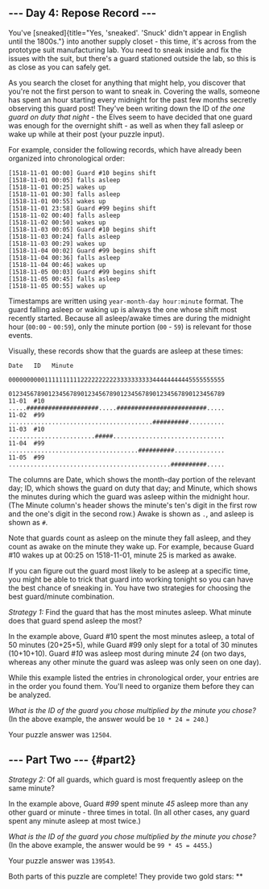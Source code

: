\-\-- Day 4: Repose Record \-\--
--------------------------------

You\'ve
[sneaked]{title="Yes, 'sneaked'. 'Snuck' didn't appear in English until the 1800s."}
into another supply closet - this time, it\'s across from the prototype suit
manufacturing lab. You need to sneak inside and fix the issues with the suit,
but there\'s a guard stationed outside the lab, so this is as close as you can
safely get.

As you search the closet for anything that might help, you discover that you\'re
not the first person to want to sneak in. Covering the walls, someone has spent
an hour starting every midnight for the past few months secretly observing this
guard post! They\'ve been writing down the ID of *the one guard on duty that
night* - the Elves seem to have decided that one guard was enough for the
overnight shift - as well as when they fall asleep or wake up while at their
post (your puzzle input).

For example, consider the following records, which have already been organized
into chronological order:

    [1518-11-01 00:00] Guard #10 begins shift
    [1518-11-01 00:05] falls asleep
    [1518-11-01 00:25] wakes up
    [1518-11-01 00:30] falls asleep
    [1518-11-01 00:55] wakes up
    [1518-11-01 23:58] Guard #99 begins shift
    [1518-11-02 00:40] falls asleep
    [1518-11-02 00:50] wakes up
    [1518-11-03 00:05] Guard #10 begins shift
    [1518-11-03 00:24] falls asleep
    [1518-11-03 00:29] wakes up
    [1518-11-04 00:02] Guard #99 begins shift
    [1518-11-04 00:36] falls asleep
    [1518-11-04 00:46] wakes up
    [1518-11-05 00:03] Guard #99 begins shift
    [1518-11-05 00:45] falls asleep
    [1518-11-05 00:55] wakes up

Timestamps are written using `year-month-day hour:minute` format. The guard
falling asleep or waking up is always the one whose shift most recently started.
Because all asleep/awake times are during the midnight hour (`00:00` - `00:59`),
only the minute portion (`00` - `59`) is relevant for those events.

Visually, these records show that the guards are asleep at these times:

    Date   ID   Minute
                000000000011111111112222222222333333333344444444445555555555
                012345678901234567890123456789012345678901234567890123456789
    11-01  #10  .....####################.....#########################.....
    11-02  #99  ........................................##########..........
    11-03  #10  ........................#####...............................
    11-04  #99  ....................................##########..............
    11-05  #99  .............................................##########.....

The columns are Date, which shows the month-day portion of the relevant day; ID,
which shows the guard on duty that day; and Minute, which shows the minutes
during which the guard was asleep within the midnight hour. (The Minute
column\'s header shows the minute\'s ten\'s digit in the first row and the
one\'s digit in the second row.) Awake is shown as `.`, and asleep is shown as
`#`.

Note that guards count as asleep on the minute they fall asleep, and they count
as awake on the minute they wake up. For example, because Guard \#10 wakes up at
00:25 on 1518-11-01, minute 25 is marked as awake.

If you can figure out the guard most likely to be asleep at a specific time, you
might be able to trick that guard into working tonight so you can have the best
chance of sneaking in. You have two strategies for choosing the best
guard/minute combination.

*Strategy 1:* Find the guard that has the most minutes asleep. What minute does
that guard spend asleep the most?

In the example above, Guard \#10 spent the most minutes asleep, a total of 50
minutes (20+25+5), while Guard \#99 only slept for a total of 30 minutes
(10+10+10). Guard \#*10* was asleep most during minute *24* (on two days,
whereas any other minute the guard was asleep was only seen on one day).

While this example listed the entries in chronological order, your entries are
in the order you found them. You\'ll need to organize them before they can be
analyzed.

*What is the ID of the guard you chose multiplied by the minute you chose?* (In
the above example, the answer would be `10 * 24 = 240`.)

Your puzzle answer was `12504`.

\-\-- Part Two \-\-- {#part2}
--------------------

*Strategy 2:* Of all guards, which guard is most frequently asleep on the same
minute?

In the example above, Guard \#*99* spent minute *45* asleep more than any other
guard or minute - three times in total. (In all other cases, any guard spent any
minute asleep at most twice.)

*What is the ID of the guard you chose multiplied by the minute you chose?* (In
the above example, the answer would be `99 * 45 = 4455`.)

Your puzzle answer was `139543`.

Both parts of this puzzle are complete! They provide two gold stars: \*\*
